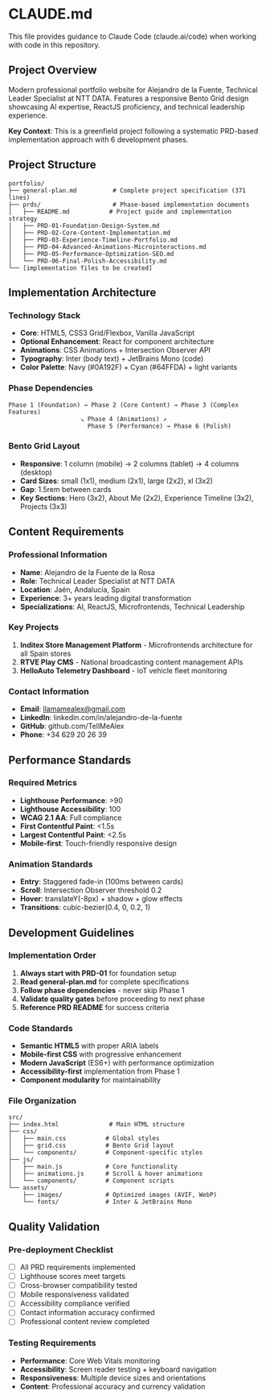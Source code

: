 # CLAUDE.md

This file provides guidance to Claude Code (claude.ai/code) when working with code in this repository.

## Project Overview

Modern professional portfolio website for Alejandro de la Fuente, Technical Leader Specialist at NTT DATA. Features a responsive Bento Grid design showcasing AI expertise, ReactJS proficiency, and technical leadership experience.

**Key Context**: This is a greenfield project following a systematic PRD-based implementation approach with 6 development phases.

## Project Structure

```
portfolio/
├── general-plan.md          # Complete project specification (371 lines)
├── prds/                    # Phase-based implementation documents
│   ├── README.md           # Project guide and implementation strategy
│   ├── PRD-01-Foundation-Design-System.md
│   ├── PRD-02-Core-Content-Implementation.md
│   ├── PRD-03-Experience-Timeline-Portfolio.md
│   ├── PRD-04-Advanced-Animations-Microinteractions.md
│   ├── PRD-05-Performance-Optimization-SEO.md
│   └── PRD-06-Final-Polish-Accessibility.md
└── [implementation files to be created]
```

## Implementation Architecture

### Technology Stack
- **Core**: HTML5, CSS3 Grid/Flexbox, Vanilla JavaScript
- **Optional Enhancement**: React for component architecture
- **Animations**: CSS Animations + Intersection Observer API
- **Typography**: Inter (body text) + JetBrains Mono (code)
- **Color Palette**: Navy (#0A192F) + Cyan (#64FFDA) + light variants

### Phase Dependencies
```
Phase 1 (Foundation) → Phase 2 (Core Content) → Phase 3 (Complex Features)
                    ↘ Phase 4 (Animations) ↗
                      Phase 5 (Performance) → Phase 6 (Polish)
```

### Bento Grid Layout
- **Responsive**: 1 column (mobile) → 2 columns (tablet) → 4 columns (desktop)
- **Card Sizes**: small (1x1), medium (2x1), large (2x2), xl (3x2)
- **Gap**: 1.5rem between cards
- **Key Sections**: Hero (3x2), About Me (2x2), Experience Timeline (3x2), Projects (3x3)

## Content Requirements

### Professional Information
- **Name**: Alejandro de la Fuente de la Rosa
- **Role**: Technical Leader Specialist at NTT DATA
- **Location**: Jaén, Andalucía, Spain
- **Experience**: 3+ years leading digital transformation
- **Specializations**: AI, ReactJS, Microfrontends, Technical Leadership

### Key Projects
1. **Inditex Store Management Platform** - Microfrontends architecture for all Spain stores
2. **RTVE Play CMS** - National broadcasting content management APIs
3. **HelloAuto Telemetry Dashboard** - IoT vehicle fleet monitoring

### Contact Information
- **Email**: llamamealex@gmail.com
- **LinkedIn**: linkedin.com/in/alejandro-de-la-fuente
- **GitHub**: github.com/TellMeAlex
- **Phone**: +34 629 20 26 39

## Performance Standards

### Required Metrics
- **Lighthouse Performance**: >90
- **Lighthouse Accessibility**: 100
- **WCAG 2.1 AA**: Full compliance
- **First Contentful Paint**: <1.5s
- **Largest Contentful Paint**: <2.5s
- **Mobile-first**: Touch-friendly responsive design

### Animation Standards
- **Entry**: Staggered fade-in (100ms between cards)
- **Scroll**: Intersection Observer threshold 0.2
- **Hover**: translateY(-8px) + shadow + glow effects
- **Transitions**: cubic-bezier(0.4, 0, 0.2, 1)

## Development Guidelines

### Implementation Order
1. **Always start with PRD-01** for foundation setup
2. **Read general-plan.md** for complete specifications
3. **Follow phase dependencies** - never skip Phase 1
4. **Validate quality gates** before proceeding to next phase
5. **Reference PRD README** for success criteria

### Code Standards
- **Semantic HTML5** with proper ARIA labels
- **Mobile-first CSS** with progressive enhancement
- **Modern JavaScript** (ES6+) with performance optimization
- **Accessibility-first** implementation from Phase 1
- **Component modularity** for maintainability

### File Organization
```
src/
├── index.html              # Main HTML structure
├── css/
│   ├── main.css           # Global styles
│   ├── grid.css           # Bento Grid layout
│   └── components/        # Component-specific styles
├── js/
│   ├── main.js            # Core functionality
│   ├── animations.js      # Scroll & hover animations
│   └── components/        # Component scripts
└── assets/
    ├── images/            # Optimized images (AVIF, WebP)
    └── fonts/             # Inter & JetBrains Mono
```

## Quality Validation

### Pre-deployment Checklist
- [ ] All PRD requirements implemented
- [ ] Lighthouse scores meet targets
- [ ] Cross-browser compatibility tested
- [ ] Mobile responsiveness validated
- [ ] Accessibility compliance verified
- [ ] Contact information accuracy confirmed
- [ ] Professional content review completed

### Testing Requirements
- **Performance**: Core Web Vitals monitoring
- **Accessibility**: Screen reader testing + keyboard navigation
- **Responsiveness**: Multiple device sizes and orientations
- **Content**: Professional accuracy and currency validation